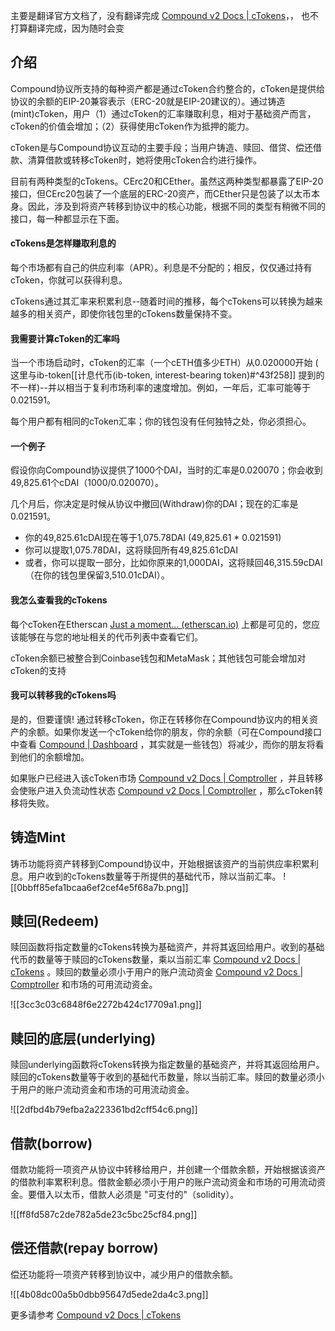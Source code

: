 主要是翻译官方文档了，没有翻译完成  [Compound v2 Docs | cTokens](https://docs.compound.finance/v2/ctokens/#ctokens)，， 也不打算翻译完成，因为随时会变

## 介绍

Compound协议所支持的每种资产都是通过cToken合约整合的，cToken是提供给协议的余额的EIP-20兼容表示（ERC-20就是EIP-20建议的）。通过铸造(mint)cToken，用户（1）通过cToken的汇率赚取利息，相对于基础资产而言，cToken的价值会增加；（2）获得使用cToken作为抵押的能力。

cToken是与Compound协议互动的主要手段；当用户铸造、赎回、借贷、偿还借款、清算借款或转移cToken时，她将使用cToken合约进行操作。

目前有两种类型的cTokens。CErc20和CEther。虽然这两种类型都暴露了EIP-20接口，但CErc20包装了一个底层的ERC-20资产，而CEther只是包装了以太币本身。因此，涉及到将资产转移到协议中的核心功能，根据不同的类型有稍微不同的接口，每一种都显示在下面。

#### cTokens是怎样赚取利息的

每个市场都有自己的供应利率（APR）。利息是不分配的；相反，仅仅通过持有cToken，你就可以获得利息。

cTokens通过其汇率来积累利息--随着时间的推移，每个cTokens可以转换为越来越多的相关资产，即使你钱包里的cTokens数量保持不变。

#### 我需要计算cToken的汇率吗

当一个市场启动时，cToken的汇率（一个cETH值多少ETH）从0.020000开始 ( 这里与ib-token[[计息代币(ib-token, interest-bearing token)#^43f258]]  提到的不一样)--并以相当于复利市场利率的速度增加。例如，一年后，汇率可能等于0.021591。

每个用户都有相同的cToken汇率；你的钱包没有任何独特之处，你必须担心。

#### 一个例子

假设你向Compound协议提供了1000个DAI，当时的汇率是0.020070；你会收到49,825.61个cDAI（1000/0.020070）。

几个月后，你决定是时候从协议中撤回(Withdraw)你的DAI；现在的汇率是0.021591。

- 你的49,825.61cDAI现在等于1,075.78DAI (49,825.61 * 0.021591)
- 你可以提取1,075.78DAI，这将赎回所有49,825.61cDAI
- 或者，你可以提取一部分，比如你原来的1,000DAI，这将赎回46,315.59cDAI（在你的钱包里保留3,510.01cDAI）。

#### 我怎么查看我的cTokens

每个cToken在Etherscan [Just a moment... (etherscan.io)](https://etherscan.io/tokens/label/compound) 上都是可见的，您应该能够在与您的地址相关的代币列表中查看它们。

cToken余额已被整合到Coinbase钱包和MetaMask；其他钱包可能会增加对cToken的支持

#### 我可以转移我的cTokens吗

是的，但要谨慎! 通过转移cToken，你正在转移你在Compound协议内的相关资产的余额。如果你发送一个cToken给你的朋友，你的余额（可在Compound接口中查看 [Compound | Dashboard](https://app.compound.finance/) ，其实就是一些钱包）将减少，而你的朋友将看到他们的余额增加。

如果账户已经进入该cToken市场 [Compound v2 Docs | Comptroller](https://docs.compound.finance/v2/comptroller/#enter-markets) ，并且转移会使账户进入负流动性状态 [Compound v2 Docs | Comptroller](https://docs.compound.finance/v2/comptroller/#account-liquidity) ，那么cToken转移将失败。

## 铸造Mint

铸币功能将资产转移到Compound协议中，开始根据该资产的当前供应率积累利息。用户收到的cTokens数量等于所提供的基础代币，除以当前汇率。
![[0bbff85efa1bcaa6ef2cef4e5f68a7b.png]]

## 赎回(Redeem)

赎回函数将指定数量的cTokens转换为基础资产，并将其返回给用户。收到的基础代币的数量等于赎回的cTokens数量，乘以当前汇率 [Compound v2 Docs | cTokens](https://docs.compound.finance/v2/ctokens/#exchange-rate) 。赎回的数量必须小于用户的账户流动资金 [Compound v2 Docs | Comptroller](https://docs.compound.finance/v2/comptroller/#account-liquidity) 和市场的可用流动资金。

![[3cc3c03c6848f6e2272b424c17709a1.png]]

## 赎回的底层(underlying)

赎回underlying函数将cTokens转换为指定数量的基础资产，并将其返回给用户。赎回的cTokens数量等于收到的基础代币数量，除以当前汇率。赎回的数量必须小于用户的账户流动资金和市场的可用流动资金。

![[2dfbd4b79efba2a223361bd2cff54c6.png]]

## 借款(borrow)

借款功能将一项资产从协议中转移给用户，并创建一个借款余额，开始根据该资产的借款利率累积利息。借款金额必须小于用户的账户流动资金和市场的可用流动资金。要借入以太币，借款人必须是 "可支付的"（solidity）。

![[ff8fd587c2de782a5de23c5bc25cf84.png]]

## 偿还借款(repay borrow)

偿还功能将一项资产转移到协议中，减少用户的借款余额。

![[4b08dc00a5b0dbb95647d5ede2da4c3.png]]

更多请参考 [Compound v2 Docs | cTokens](https://docs.compound.finance/v2/ctokens/) 